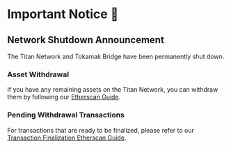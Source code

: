 # Important Notice 🚨

## Network Shutdown Announcement

The Titan Network and Tokamak Bridge have been permanently shut down.

### Asset Withdrawal

If you have any remaining assets on the Titan Network, you can withdraw them by following our [Etherscan Guide](/l1forceclaim/EN/README.md).

### Pending Withdrawal Transactions

For transactions that are ready to be finalized, please refer to our [Transaction Finalization Etherscan Guide](/withdrawFinalize/EN/README.md).
